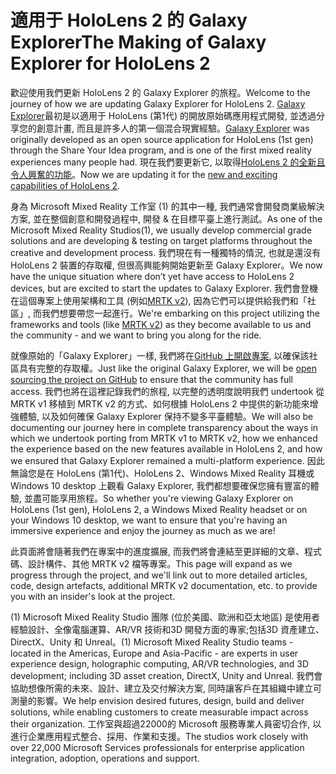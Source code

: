 # <a name="the-making-of-galaxy-explorer-for-hololens-2"></a><span data-ttu-id="7e824-101">適用于 HoloLens 2 的 Galaxy Explorer</span><span class="sxs-lookup"><span data-stu-id="7e824-101">The Making of Galaxy Explorer for HoloLens 2</span></span>

<span data-ttu-id="7e824-102">歡迎使用我們更新 HoloLens 2 的 Galaxy Explorer 的旅程。</span><span class="sxs-lookup"><span data-stu-id="7e824-102">Welcome to the journey of how we are updating Galaxy Explorer for HoloLens 2.</span></span> <span data-ttu-id="7e824-103">[Galaxy Explorer](https://docs.microsoft.com/windows/mixed-reality/galaxy-explorer "Galaxy Explorer")最初是以適用于 HoloLens (第1代) 的開放原始碼應用程式開發, 並透過分享您的創意計畫, 而且是許多人的第一個混合現實經驗。</span><span class="sxs-lookup"><span data-stu-id="7e824-103">[Galaxy Explorer](https://docs.microsoft.com/windows/mixed-reality/galaxy-explorer "Galaxy Explorer") was originally developed as an open source application for HoloLens (1st gen) through the Share Your Idea program, and is one of the first mixed reality experiences many people had.</span></span> <span data-ttu-id="7e824-104">現在我們要更新它, 以取得[HoloLens 2 的全新且令人興奮的功能](https://www.microsoft.com/hololens/hardware)。</span><span class="sxs-lookup"><span data-stu-id="7e824-104">Now we are updating it for the [new and exciting capabilities of HoloLens 2](https://www.microsoft.com/hololens/hardware).</span></span>

<span data-ttu-id="7e824-105">身為 Microsoft Mixed Reality 工作室 (1) 的其中一種, 我們通常會開發商業級解決方案, 並在整個創意和開發過程中, 開發 & 在目標平臺上進行測試。</span><span class="sxs-lookup"><span data-stu-id="7e824-105">As one of the Microsoft Mixed Reality Studios(1), we usually develop commercial grade solutions and are developing & testing on target platforms throughout the creative and development process.</span></span> <span data-ttu-id="7e824-106">我們現在有一種獨特的情況, 也就是還沒有 HoloLens 2 裝置的存取權, 但很高興能夠開始更新至 Galaxy Explorer。</span><span class="sxs-lookup"><span data-stu-id="7e824-106">We now have the unique situation where don’t yet have access to HoloLens 2 devices, but are excited to start the updates to Galaxy Explorer.</span></span> <span data-ttu-id="7e824-107">我們會登機在這個專案上使用架構和工具 (例如[MRTK v2](https://microsoft.github.io/MixedRealityToolkit-Unity/Documentation/GettingStartedWithTheMRTK.html)), 因為它們可以提供給我們和「社區」, 而我們想要帶您一起進行。</span><span class="sxs-lookup"><span data-stu-id="7e824-107">We're embarking on this project utilizing the frameworks and tools (like [MRTK v2](https://microsoft.github.io/MixedRealityToolkit-Unity/Documentation/GettingStartedWithTheMRTK.html)) as they become available to us and the community - and we want to bring you along for the ride.</span></span>

<span data-ttu-id="7e824-108">就像原始的「Galaxy Explorer」一樣, 我們將在[GitHub 上開啟專案](https://github.com/Microsoft/GalaxyExplorer), 以確保該社區具有完整的存取權。</span><span class="sxs-lookup"><span data-stu-id="7e824-108">Just like the original Galaxy Explorer, we will be [open sourcing the project on GitHub](https://github.com/Microsoft/GalaxyExplorer) to ensure that the community has full access.</span></span> <span data-ttu-id="7e824-109">我們也將在這裡記錄我們的旅程, 以完整的透明度說明我們 undertook 從 MRTK v1 移植到 MRTK v2 的方式、如何根據 HoloLens 2 中提供的新功能來增強體驗, 以及如何確保 Galaxy Explorer 保持不變多平臺體驗。</span><span class="sxs-lookup"><span data-stu-id="7e824-109">We will also be documenting our journey here in complete transparency about the ways in which we undertook porting from MRTK v1 to MRTK v2, how we enhanced the experience based on the new features available in HoloLens 2, and how we ensured that Galaxy Explorer remained a multi-platform experience.</span></span> <span data-ttu-id="7e824-110">因此無論您是在 HoloLens (第1代)、HoloLens 2、Windows Mixed Reality 耳機或 Windows 10 desktop 上觀看 Galaxy Explorer, 我們都想要確保您擁有豐富的體驗, 並盡可能享用旅程。</span><span class="sxs-lookup"><span data-stu-id="7e824-110">So whether you're viewing Galaxy Explorer on HoloLens (1st gen), HoloLens 2, a Windows Mixed Reality headset or on your Windows 10 desktop, we want to ensure that you're having an immersive experience and enjoy the journey as much as we are!</span></span>

<span data-ttu-id="7e824-111">此頁面將會隨著我們在專案中的進度擴展, 而我們將會連結至更詳細的文章、程式碼、設計構件、其他 MRTK v2 檔等專案。</span><span class="sxs-lookup"><span data-stu-id="7e824-111">This page will expand as we progress through the project, and we'll link out to more detailed articles, code, design artefacts, additional MRTK v2 documentation, etc. to provide you with an insider's look at the project.</span></span>



<span data-ttu-id="7e824-112">(1) Microsoft Mixed Reality Studio 團隊 (位於美國、歐洲和亞太地區) 是使用者經驗設計、全像電腦運算、AR/VR 技術和3D 開發方面的專家;包括3D 資產建立、DirectX、Unity 和 Unreal。</span><span class="sxs-lookup"><span data-stu-id="7e824-112">(1) Microsoft Mixed Reality Studio teams - located in the Americas, Europe and Asia-Pacific - are experts in user experience design, holographic computing, AR/VR technologies, and 3D development; including 3D asset creation, DirectX, Unity and Unreal.</span></span> <span data-ttu-id="7e824-113">我們會協助想像所需的未來、設計、建立及交付解決方案, 同時讓客戶在其組織中建立可測量的影響。</span><span class="sxs-lookup"><span data-stu-id="7e824-113">We help envision desired futures, design, build and deliver solutions, while enabling customers to create measurable impact across their organization.</span></span> <span data-ttu-id="7e824-114">工作室與超過22000的 Microsoft 服務專業人員密切合作, 以進行企業應用程式整合、採用、作業和支援。</span><span class="sxs-lookup"><span data-stu-id="7e824-114">The studios work closely with over 22,000 Microsoft Services professionals for enterprise application integration, adoption, operations and support.</span></span>
